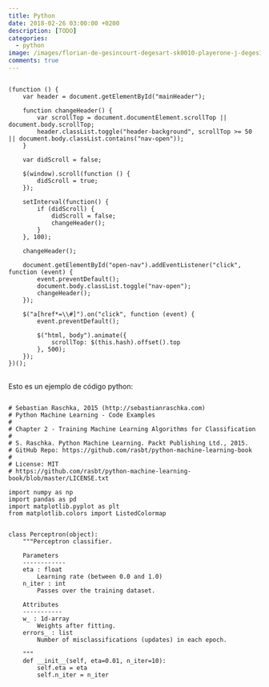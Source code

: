```yaml
---
title: Python
date: 2018-02-26 03:00:00 +0200
description: [TODO]
categories:
  - python
image: /images/florian-de-gesincourt-degesart-sk0010-playerone-j-deges1500.jpg
comments: true
---
```


<pre class="line-numbers">
<code class="language-javascript">
(function () {
    var header = document.getElementById("mainHeader");

    function changeHeader() {
        var scrollTop = document.documentElement.scrollTop || document.body.scrollTop;
        header.classList.toggle("header-background", scrollTop >= 50 || document.body.classList.contains("nav-open"));
    }

    var didScroll = false;

    $(window).scroll(function () {
        didScroll = true;
    });

    setInterval(function() {
        if (didScroll) {
            didScroll = false;
            changeHeader();
        }
    }, 100);

    changeHeader();

    document.getElementById("open-nav").addEventListener("click", function (event) {
        event.preventDefault();
        document.body.classList.toggle("nav-open");
        changeHeader();
    });

    $("a[href*=\\#]").on("click", function (event) {
        event.preventDefault();

        $("html, body").animate({
            scrollTop: $(this.hash).offset().top
        }, 500);
    });
})();
</code>
</pre>

Esto es un ejemplo de código python:

<pre class="line-numbers">
<code class="language-python">
# Sebastian Raschka, 2015 (http://sebastianraschka.com)
# Python Machine Learning - Code Examples
#
# Chapter 2 - Training Machine Learning Algorithms for Classification
#
# S. Raschka. Python Machine Learning. Packt Publishing Ltd., 2015.
# GitHub Repo: https://github.com/rasbt/python-machine-learning-book
#
# License: MIT
# https://github.com/rasbt/python-machine-learning-book/blob/master/LICENSE.txt

import numpy as np
import pandas as pd
import matplotlib.pyplot as plt
from matplotlib.colors import ListedColormap


class Perceptron(object):
    """Perceptron classifier.

    Parameters
    ------------
    eta : float
        Learning rate (between 0.0 and 1.0)
    n_iter : int
        Passes over the training dataset.

    Attributes
    -----------
    w_ : 1d-array
        Weights after fitting.
    errors_ : list
        Number of misclassifications (updates) in each epoch.

    """
    def __init__(self, eta=0.01, n_iter=10):
        self.eta = eta
        self.n_iter = n_iter
</code>
</pre>
